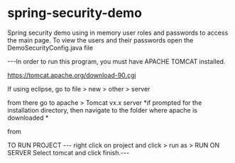 # spring-security-demo

Spring security demo using in memory user roles and passwords to access the main page.
To view the users and their passwords open the DemoSecurityConfig.java file


---In order to run this program, you must have APACHE TOMCAT installed.

https://tomcat.apache.org/download-90.cgi

If using eclipse, go to file > new > other > server

from there go to apache > Tomcat vx.x server *if prompted for the installation directory, then navigate to the folder where apache is downloaded *

from

TO RUN PROJECT --- right click on project and click > run as > RUN ON SERVER Select tomcat and click finish.---






